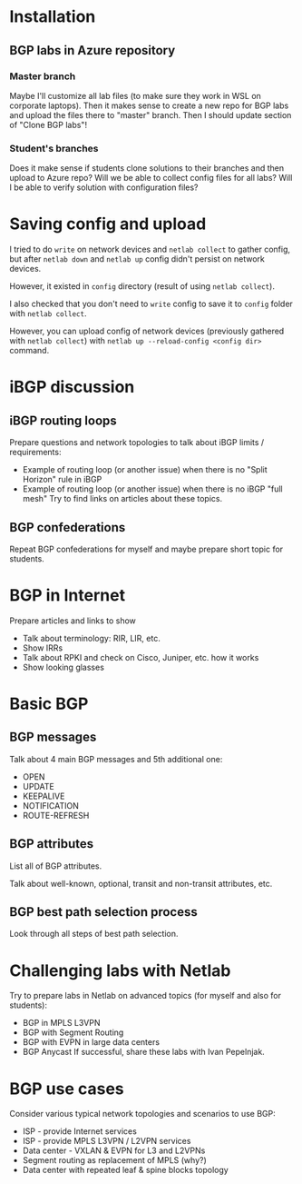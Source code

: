 # Installation
## BGP labs in Azure repository
### Master branch
Maybe I'll customize all lab files (to make sure they work in WSL on corporate laptops). Then it makes sense to create a new repo for BGP labs and upload the files there to "master" branch.
Then I should update section of "Clone BGP labs"!
### Student's branches
Does it make sense if students clone solutions to their branches and then upload to Azure repo? 
Will we be able to collect config files for all labs? Will I be able to verify solution with configuration files?

# Saving config and upload
I tried to do `write` on network devices and `netlab collect` to gather config, but after `netlab down` and `netlab up` config didn't persist on network devices. 

However, it existed in `config` directory (result of using `netlab collect`).

I also checked that you don't need to `write` config to save it to `config` folder with `netlab collect`.

However, you can upload config of network devices (previously gathered with `netlab collect`) with `netlab up --reload-config <config dir>` command.

# iBGP discussion
## iBGP routing loops
Prepare questions and network topologies to talk about iBGP limits / requirements:
- Example of routing loop (or another issue) when there is no "Split Horizon" rule in iBGP
- Example of routing loop (or another issue) when there is no iBGP "full mesh"
Try to find links on articles about these topics.

## BGP confederations
Repeat BGP confederations for myself and maybe prepare short topic for students.

# BGP in Internet
Prepare articles and links to show
- Talk about terminology: RIR, LIR, etc.
- Show IRRs
- Talk about RPKI and check on Cisco, Juniper, etc. how it works
- Show looking glasses

# Basic BGP
## BGP messages
Talk about 4 main BGP messages and 5th additional one:
- OPEN
- UPDATE
- KEEPALIVE
- NOTIFICATION
- ROUTE-REFRESH
## BGP attributes
List all of BGP attributes.

Talk about well-known, optional, transit and non-transit attributes, etc.
## BGP best path selection process
Look through all steps of best path selection.

# Challenging labs with Netlab
Try to prepare labs in Netlab on advanced topics (for myself and also for students):
- BGP in MPLS L3VPN
- BGP with Segment Routing
- BGP with EVPN in large data centers
- BGP Anycast
If successful, share these labs with Ivan Pepelnjak.

# BGP use cases
Consider various typical network topologies and scenarios to use BGP:
- ISP - provide Internet services
- ISP - provide MPLS L3VPN / L2VPN services
- Data center - VXLAN & EVPN for L3 and L2VPNs
- Segment routing as replacement of MPLS (why?)
- Data center with repeated leaf & spine blocks topology





